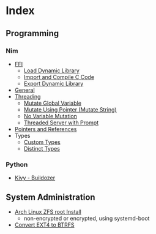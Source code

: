 # Index

## Programming

### Nim
  - [FFI](Programming/Nim/FFI/README.md)
    - [Load Dynamic Library](Programming/Nim/FFI/dynLib.nim)
    - [Import and Compile C Code](Programming/Nim/FFI/importc.nim)
    - [Export Dynamic Library](Programming/Nim/FFI/exportc.nim)
  - [General](Programming/Nim/General/README.md)
  - [Threading](Programming/Nim/Threading/README.md)
    - [Mutate Global Variable](Programming/Nim/Threading/threadingMutateGlobal.nim)
    - [Mutate Using Pointer (Mutate String)](Programming/Nim/Threading/threadingMutatePointer.nim)
    - [No Variable Mutation](Programming/Nim/Threading/threadingNoMutate.nim)
    - [Threaded Server with Prompt](Programming/Nim/Threading/threadedServerWithPrompt.nim)
  - [Pointers and References](Programming/Nim/pointersAndReferences.nim)
  - Types
    - [Custom Types](Programming/Nim/CustomTypes/customTypes.nim)
    - [Distinct Types](Programming/Nim/DistinctTypes/distinctTypes.nim)

### Python
  - [Kivy - Buildozer](Programming/Python/Kivy/Buildozer-on-Arch.md)

## System Administration
  - [Arch Linux ZFS root Install](SystemAdministration/Arch-ZFS-Root.md)
    - non-encrypted or encrypted, using systemd-boot
  - [Convert EXT4 to BTRFS](SystemAdministration/Convert-EXT4-to-BTRFS.md)

